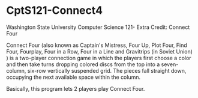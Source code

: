 # CptS121-Connect4
Washington State University Computer Science 121- Extra Credit: Connect Four

Connect Four (also known as Captain's Mistress, Four Up, Plot Four, Find Four, Fourplay, Four in a Row, Four in a Line and
Gravitrips (in Soviet Union) ) is a two-player connection game in which the players first choose a color and then take turns 
dropping colored discs from the top into a seven-column, six-row vertically suspended grid. The pieces fall straight down, 
occupying the next available space within the column. 

Basically, this program lets 2 players play Connect Four.
